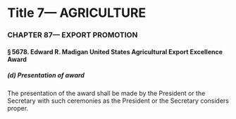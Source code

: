 
# Title 7— AGRICULTURE
### CHAPTER 87— EXPORT PROMOTION
#### § 5678. Edward R. Madigan United States Agricultural Export Excellence Award
##### (d) Presentation of award

The presentation of the award shall be made by the President or the Secretary with such ceremonies as the President or the Secretary considers proper.
